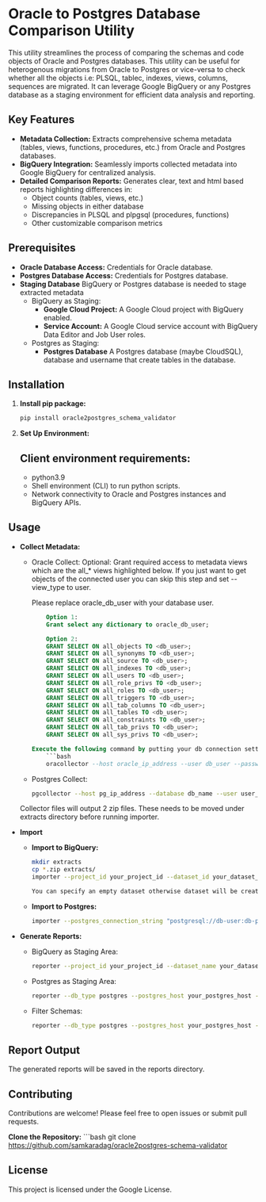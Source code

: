 # Oracle to Postgres Database Comparison Utility

This utility streamlines the process of comparing the schemas and code objects of Oracle and Postgres databases. This utility can be useful for heterogenous migrations from Oracle to Postgres or vice-versa to check whether all the objects i.e: PLSQL, tablec, indexes, views, columns, sequences are migrated. It can leverage Google BigQuery or any Postgres database as a staging environment for efficient data analysis and reporting.

## Key Features

* **Metadata Collection:**  Extracts comprehensive schema metadata (tables, views, functions, procedures, etc.) from Oracle and Postgres databases.
* **BigQuery Integration:** Seamlessly imports collected metadata into Google BigQuery for centralized analysis.
* **Detailed Comparison Reports:** Generates clear, text and html based reports highlighting differences in:
    * Object counts (tables, views, etc.)
    * Missing objects in either database
    * Discrepancies in PLSQL and plpgsql (procedures, functions)
    * Other customizable comparison metrics

## Prerequisites

* **Oracle Database Access:** Credentials for Oracle database.
* **Postgres Database Access:** Credentials for Postgres database.
* **Staging Database** BigQuery or Postgres database is needed to stage extracted metadata
    * BigQuery as Staging:
        * **Google Cloud Project:**  A Google Cloud project with BigQuery enabled.
        * **Service Account:** A Google Cloud service account with BigQuery Data Editor and Job User roles.
    * Postgres as Staging:
        * **Postgres Database** A Postgres database (maybe CloudSQL), database and username that create tables in the database.

## Installation

1. **Install pip package:**
   ```bash
   pip install oracle2postgres_schema_validator
   
2. **Set Up Environment:**

    ## Client environment requirements:

    * python3.9
    * Shell environment (CLI) to run python scripts.
    * Network connectivity to Oracle and Postgres instances and BigQuery APIs.

## Usage
* **Collect Metadata:**
    * Oracle Collect: 
        Optional: Grant required access to metadata views which are the all_* views highlighted below. If you just want to get objects of the connected user you can skip this step and set --view_type to user.

        Please replace oracle_db_user with your database user.
        ```sql
            Option 1:
            Grant select any dictionary to oracle_db_user;

            Option 2:
            GRANT SELECT ON all_objects TO <db_user>;
            GRANT SELECT ON all_synonyms TO <db_user>;
            GRANT SELECT ON all_source TO <db_user>;
            GRANT SELECT ON all_indexes TO <db_user>;
            GRANT SELECT ON all_users TO <db_user>;
            GRANT SELECT ON all_role_privs TO <db_user>;
            GRANT SELECT ON all_roles TO <db_user>;
            GRANT SELECT ON all_triggers TO <db_user>;
            GRANT SELECT ON all_tab_columns TO <db_user>;
            GRANT SELECT ON all_tables TO <db_user>;
            GRANT SELECT ON all_constraints TO <db_user>;
            GRANT SELECT ON all_tab_privs TO <db_user>;
            GRANT SELECT ON all_sys_privs TO <db_user>;

        Execute the following command by putting your db connection settings. If you want to get all_* views use --view_type all, if you want to get user_* views use --view_type user:
            ```bash 
            oracollector --host oracle_ip_address --user db_user --password db_passwd --service oracle_service_name --view_type all

    * Postgres Collect: 
        ```bash 
        pgcollector --host pg_ip_address --database db_name --user user_name --password db_pwd
        
    Collector files will output 2 zip files. These needs to be moved under extracts directory before running importer.

* **Import**
    * **Import to BigQuery:**
        ```bash 
        mkdir extracts
        cp *.zip extracts/
        importer --project_id your_project_id --dataset_id your_dataset_name 

        You can specify an empty dataset otherwise dataset will be created if not exists.This command will unzip all the zip files underthe extracts folder.

    * **Import to Postgres:**
        
        ```bash
        importer --postgres_connection_string "postgresql://db-user:db-pwd@db_ip/db_name" --schema schema_compare

* **Generate Reports:**
    * BigQuery as Staging Area:
        ```bash 
        reporter --project_id your_project_id --dataset_name your_dataset_name --table_name instances --format html

    * Postgres as Staging Area:
        ```bash 
        reporter --db_type postgres --postgres_host your_postgres_host --postgres_port your_postgres_port --postgres_user your_postgres_user --postgres_password your_postgres_password --postgres_database your_postgres_database --schema_name schema_compare

    * Filter Schemas:
        ```bash
        reporter --db_type postgres --postgres_host your_postgres_host --postgres_port your_postgres_port --postgres_user your_postgres_user --postgres_password your_postgres_password --postgres_database your_postgres_database --schemas_to_compare 'SCHEMA1','SCHEMA2','SCHEMA3'


## Report Output
The generated reports will be saved in the reports directory.


## Contributing
Contributions are welcome! Please feel free to open issues or submit pull requests.

   **Clone the Repository:**
    ```bash
    git clone https://github.com/samkaradag/oracle2postgres-schema-validator


## License
This project is licensed under the Google License.


